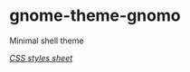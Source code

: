 gnome-theme-gnomo
=================

Minimal shell theme

*[CSS styles sheet](http://forum.pinguyos.com/attachment.php?aid=907)*
